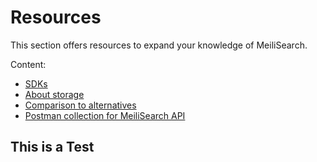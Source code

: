 # Resources

This section offers resources to expand your knowledge of MeiliSearch.

Content:

- [SDKs](/resources/sdks.md)
- [About storage](/resources/about_storage.md)
- [Comparison to alternatives](/resources/comparison_to_alternatives.md)
- [Postman collection for MeiliSearch API](/resources/postman_collection.md)

## This is a Test
